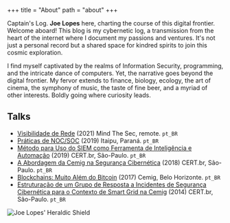 +++
title = "About"
path = "about"
+++

Captain's Log.  **Joe Lopes** here, charting the course of this digital frontier.  Welcome aboard!  This blog is my cybernetic log, a transmission from the heart of the internet where I document my passions and ventures.  It's not just a personal record but a shared space for kindred spirits to join this cosmic exploration.

I find myself captivated by the realms of Information Security, programming, and the intricate dance of computers.  Yet, the narrative goes beyond the digital frontier.  My fervor extends to finance, biology, ecology, the art of cinema, the symphony of music, the taste of fine beer, and a myriad of other interests.  Boldly going where curiosity leads.


## Talks

- [Visibilidade de Rede](https://drive.google.com/file/d/1uSHQhehbeVP7ee8z2jSl479f08NL7jBA/view?usp=drive_link) (2021) Mind The Sec, remote.  `pt_BR`
- [Práticas de NOC/SOC](https://drive.google.com/file/d/1tiuNM6K4HJ30icB9OtjQB79fE5F9W1qB/view?usp=drive_link) (2019) Itaipu, Paraná.  `pt_BR`
- [Método para Uso do SIEM como Ferramenta de Inteligência e Automação](https://drive.google.com/file/d/1DBnrpqmzFqbnrTgSPOu6FUg0ADCYIZBx/view?usp=drive_link) (2019) CERT.br, São-Paulo.  `pt_BR`
- [A Abordagem da Cemig na Segurança Cibernética](https://drive.google.com/file/d/1D554sRK0OTKq9UX860SOT78icQoRf4J8/view?usp=drive_link) (2018) CERT.br, São-Paulo.  `pt_BR`
- [Blockchains: Muito Além do Bitcoin](https://drive.google.com/file/d/1KhE5Zktoz5dSdpKQxkzNJdv_0icShc_d/view?usp=drive_link) (2017) Cemig, Belo Horizonte.  `pt_BR`
- [Estruturação de um Grupo de Resposta a Incidentes de Segurança Cibernética para o Contexto de Smart Grid na Cemig](https://drive.google.com/file/d/13Sfpsy2EhfUg4ku_iqCvl0RBgNrTwVZB/view?usp=drive_link) (2014) CERT.br, São-Paulo.  `pt_BR`


![Joe Lopes' Heraldic Shield](/images/shield-lopes.png "An argent rampant wolf holding an argent arrow inside an azure shield with a gules border")
